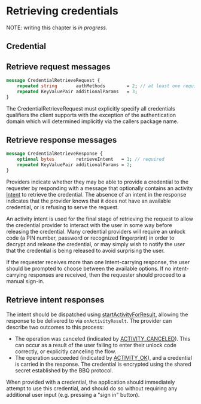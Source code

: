 # Retrieving credentials

NOTE: writing this chapter is *in progress*.

## Credential

## Retrieve request messages

```protobuf
message CredentialRetrieveRequest {
    repeated string       authMethods        = 2; // at least one required
    repeated KeyValuePair additionalParams   = 3;
}
```

The CredentialRetrieveRequest must explicitly specify all credentials qualifiers the client
supports with the exception of the authentication domain which will determined implicitly via the
callers package name.

## Retrieve response messages

```protobuf
message CredentialRetrieveResponse {
    optional bytes        retrieveIntent   = 1; // required
    repeated KeyValuePair additionalParams = 2;
}
```

Providers indicate whether they may be able to provide a credential to the
requester by responding with a message that optionally contains an activity
[Intent][intent-class]
to retrieve the credential. The absence of an intent in the response indicates
that the provider knows that it does not have an available credential, or is
refusing to serve the request.

An activity intent is used for the final stage of retrieving the request to
allow the credential provider to interact with the user in some way before
releasing the credential. Many credential providers will require an unlock code
(a PIN number, password or recognized fingerprint) in order to decrypt and
release the credential, or may simply wish to notify the user that the
credential is being released to avoid surprising the user.

If the requester receives more than one Intent-carrying response, the user
should be prompted to choose between the available options. If no
intent-carrying responses are received, then the requester should proceed to
a manual sign-in.

## Retrieve intent responses

The intent should be dispatched using [startActivityForResult][intent-results],
allowing the response to be delivered to via `onActivityResult`. The provider
can describe two outcomes to this process:

- The operation was canceled (indicated by
  [ACTIVITY_CANCELED][result-canceled]). This can occur as a result of the user
  failing to enter their unlock code correctly, or explicitly canceling the
  flow.
- The operation succeeded (indicated by [ACTIVITY_OK][result-ok]), and a
  credential is carried in the response. The credential is encrypted using the
  shared secret established by the BBQ protocol.

When provided with a credential, the application should immediately attempt to
use this credential, and should do so without requiring any additional user
input (e.g. pressing a "sign in" button).

[intent-class]: https://developer.android.com/reference/android/content/Intent.html
[intent-results]: https://developer.android.com/training/basics/intents/result.html
[result-canceled]: https://developer.android.com/reference/android/app/Activity.html#RESULT_CANCELED
[result-ok]: https://developer.android.com/reference/android/app/Activity.html#RESULT_OK

